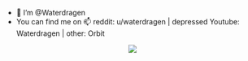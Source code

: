- 👋 I’m @Waterdragen
- You can find me on 📫 reddit: u/waterdragen | depressed Youtube: Waterdragen | other: Orbit

<!---
Waterdragen/Waterdragen is a ✨ special ✨ repository because its `README.md` (this file) appears on your GitHub profile.
You can click the Preview link to take a look at your changes.
--->

<p>
  <div align="center">
    <img src="https://i.imgur.com/ZCd9hut.png">
  </div>
</p>

